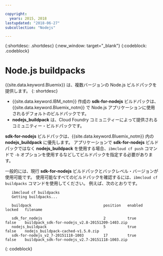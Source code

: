 ```yaml
---

copyright:
  years: 2015, 2018
lastupdated: "2018-06-27"
subcollection: "Nodejs"

---
```


{:shortdesc: .shortdesc}
{:new_window: target="_blank"}
{:codeblock: .codeblock}

# Node.js buildpacks

{{site.data.keyword.Bluemix}} は、複数バージョンの Node.js ビルドパックを提供します。
{: shortdesc}

* {{site.data.keyword.IBM_notm}} 作成の **sdk-for-nodejs** ビルドパックは、{{site.data.keyword.Bluemix_notm}} で Node.js アプリケーションに使用されるデフォルトのビルドパックです。
* **nodejs_buildpack** は、Cloud Foundry コミュニティーによって提供されるコミュニティー・ビルドパックです。

**sdk-for-nodejs** ビルドパックは、{{site.data.keyword.Bluemix_notm}} 内の **nodejs_buildpack** に優先します。 アプリケーションで **sdk-for-nodejs** ビルドパックではなく **nodejs_buildpack** を使用する場合、`ibmcloud cf push` コマンドで `-b` オプションを使用するなどしてビルドパックを指定する必要があります。

一般的には、現行 **sdk-for-nodejs** ビルドパックとバックレベル・バージョンが使用可能です。  使用可能なすべてのビルドパックを確認するには、`ibmcloud cf buildpacks` コマンドを使用してください。  例えば、次のとおりです。

```
   ibmcloud cf buildpacks
   Getting buildpacks...

   buildpack                                 position   enabled   locked   filename   

   sdk_for_nodejs                            2          true      false    buildpack_sdk-for-nodejs_v2.8-20151209-1403.zip   
   nodejs_buildpack                          5          true      false    nodejs_buildpack-cached-v1.5.0.zip   
   sdk-for-nodejs_v2_7-20151118-1003         17         true      false    buildpack_sdk-for-nodejs_v2.7-20151118-1003.zip
```
{: codeblock}
